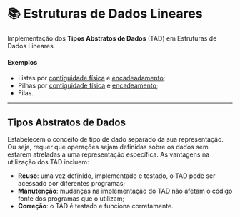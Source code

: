 # 📚 Estruturas de Dados Lineares
Implementação dos **Tipos Abstratos de Dados** (TAD) em Estruturas de Dados Lineares.

#### Exemplos
- Listas por [contiguidade física](https://github.com/juliakonflanz/EstruturasDadosLineares/tree/main/ListaContiguidadeFisica) e [encadeadamento](https://github.com/juliakonflanz/EstruturasDadosLineares/tree/main/ListaEncadeada);
- Pilhas por [contiguidade física](https://github.com/juliakonflanz/EstruturasDadosLineares/tree/main/PilhaContiguidadeFisica) e [encadeamento](https://github.com/juliakonflanz/EstruturasDadosLineares/tree/main/PilhaEncadeada);
- Filas.

---

## Tipos Abstratos de Dados
Estabelecem o conceito de tipo de dado separado da sua representação. Ou seja, requer que operações sejam definidas sobre os dados sem estarem atreladas a uma representação específica. As vantagens na utilização dos TAD incluem:
- **Reuso**: uma vez definido, implementado e testado, o TAD pode ser acessado por diferentes programas;
- **Manutenção**: mudanças na implementação do TAD não afetam o código fonte dos programas que o utilizam;
- **Correção**: o TAD é testado e funciona corretamente.
